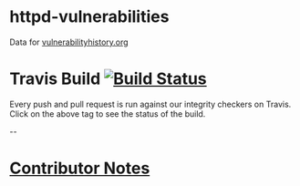 # httpd-vulnerabilities
Data for [vulnerabilityhistory.org](http://vulnerabilityhistory.org/)

# Travis Build [![Build Status](https://travis-ci.org/andymeneely/httpd-vulnerabilities.svg?branch=master)](https://travis-ci.org/andymeneely/httpd-vulnerabilities)

Every push and pull request is run against our integrity checkers on Travis. Click on the above tag to see the status of the build.

--

# [Contributor Notes](https://github.com/andymeneely/httpd-vulnerabilities/blob/master/CONTRIBUTING.md)
